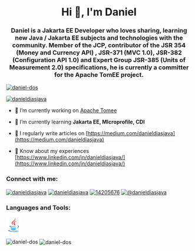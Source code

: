 <h1 align="center">Hi 👋, I'm Daniel</h1>
<h3 align="center">Daniel is a Jakarta EE Developer who loves sharing, learning new Java / Jakarta EE subjects and technologies with the community. Member of the JCP, contributor of the JSR 354 (Money and Currency API) , JSR-371 (MVC 1.0), JSR-382 (Configuration API 1.0) and Expert Group JSR-385 (Units of Measurement 2.0) specifications, he is currently a committer for the Apache TomEE project.</h3>

<p align="left"> <a href="https://github.com/ryo-ma/github-profile-trophy"><img src="https://github-profile-trophy.vercel.app/?username=daniel-dos" alt="daniel-dos" /></a> </p>

<p align="left"> <a href="https://twitter.com/danieldiasjava" target="blank"><img src="https://img.shields.io/twitter/follow/danieldiasjava?logo=twitter&style=for-the-badge" alt="danieldiasjava" /></a> </p>

- 🔭 I’m currently working on [Apache Tomee](https://github.com/apache/tomee)

- 🌱 I’m currently learning **Jakarta EE, MIcroprofile, CDI**

- 📝 I regularly write articles on [https://medium.com/danieldiasjava](https://medium.com/danieldiasjava)

- 📄 Know about my experiences [https://www.linkedin.com/in/danieldiasjava/](https://www.linkedin.com/in/danieldiasjava/)

<h3 align="left">Connect with me:</h3>
<p align="left">
<a href="https://twitter.com/danieldiasjava" target="blank"><img align="center" src="https://cdn.jsdelivr.net/npm/simple-icons@3.0.1/icons/twitter.svg" alt="danieldiasjava" height="30" width="40" /></a>
<a href="https://linkedin.com/in/danieldiasjava" target="blank"><img align="center" src="https://cdn.jsdelivr.net/npm/simple-icons@3.0.1/icons/linkedin.svg" alt="danieldiasjava" height="30" width="40" /></a>
<a href="https://stackoverflow.com/users/14205676" target="blank"><img align="center" src="https://cdn.jsdelivr.net/npm/simple-icons@3.0.1/icons/stackoverflow.svg" alt="14205676" height="30" width="40" /></a>
<a href="https://medium.com/@danieldiasjava" target="blank"><img align="center" src="https://cdn.jsdelivr.net/npm/simple-icons@3.0.1/icons/medium.svg" alt="@danieldiasjava" height="30" width="40" /></a>
</p>

<h3 align="left">Languages and Tools:</h3>
<p align="left"> <a href="https://www.java.com" target="_blank"> <img src="https://raw.githubusercontent.com/devicons/devicon/master/icons/java/java-original.svg" alt="java" width="40" height="40"/> </a> </p>

<p><img align="left" src="https://github-readme-stats.vercel.app/api/top-langs?username=daniel-dos&show_icons=true&locale=en&layout=compact" alt="daniel-dos" /></p>

<p>&nbsp;<img align="center" src="https://github-readme-stats.vercel.app/api?username=daniel-dos&show_icons=true&locale=en" alt="daniel-dos" /></p>
